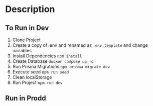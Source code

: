 # Description

## To Run in Dev

1. Clone Project
2. Create a copy of .env and renamed as `.env.template` and change variables
3. Install Dependencies `npm install`
4. Create Database `docker compose up -d`
5. Run Prisma Migrations `npx prisma migrate dev`
6. Execute seed `npm run seed`
7. Clean localStorage
8. Run Project `npm run dev`

## Run in Prodd
